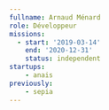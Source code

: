 ```yaml
---
fullname: Arnaud Ménard
role: Développeur
missions:
  - start: '2019-03-14'
    end: '2020-12-31'
    status: independent
startups:
    - anais
previously:
    - sepia
---
```

